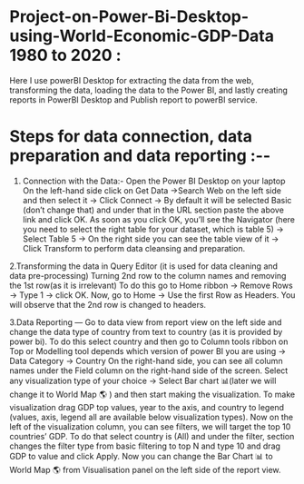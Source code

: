 # Project-on-Power-Bi-Desktop-using-World-Economic-GDP-Data 1980 to 2020 : 

Here I use powerBI Desktop for extracting the data from the web, transforming the data, loading the data to the Power BI, and lastly creating reports in PowerBI Desktop and  Publish report to powerBI service.

# Steps for data connection, data preparation and data reporting :--

1. Connection with the Data:- 
Open the Power BI Desktop on your laptop On the left-hand side click on Get Data ->Search Web on the left side and then select it -> Click Connect -> By default it will be selected Basic (don’t change that) and under that in the URL section paste the above link and click OK. As soon as you click OK, you’ll see the Navigator (here you need to select the right table for your dataset, which is table 5) -> Select Table 5 -> On the right side you can see the table view of it -> Click Transform to perform data cleansing and preparation.

2.Transforming the data in Query Editor (it is used for data cleaning and data pre-processing)
Turning 2nd row to the column names and removing the 1st row(as it is irrelevant) To do this go to Home ribbon -> Remove Rows -> Type 1 -> click OK. Now, go to Home -> Use the first Row as Headers. You will observe that the 2nd row is changed to headers.

3.Data Reporting —
Go to data view from report view on the left side and change the data type of country from text to country (as it is provided by power bi). To do this select country and then go to Column tools ribbon on Top or Modelling tool depends which version of power BI you are using -> Data Category -> Country
On the right-hand side, you can see all column names under the Field column on the right-hand side of the screen.
Select any visualization type of your choice -> Select Bar chart 📊(later we will change it to World Map 🌎 ) and then start making the visualization.
To make visualization drag GDP top values, year to the axis, and country to legend (values, axis, legend all are available below visualization types).
Now on the left of the visualization column, you can see filters, we will target the top 10 countries’ GDP. To do that select country is (All) and under the filter, section changes the filter type from basic filtering to top N and type 10 and drag GDP to value and click Apply.
Now you can change the Bar Chart 📊 to World Map 🌎 from Visualisation panel on the left side of the report view.

